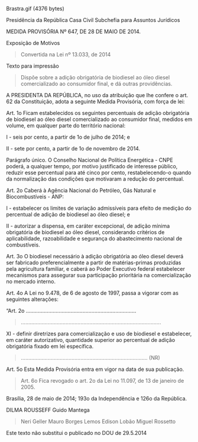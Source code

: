 Brastra.gif (4376 bytes)

Presidência da República
Casa Civil
Subchefia para Assuntos Jurídicos


MEDIDA PROVISÓRIA Nº 647, DE 28 DE MAIO DE 2014.

Exposição de Motivos
> Convertida na Lei nº 13.033, de 2014

Texto para impressão

> Dispõe sobre a adição obrigatória de biodiesel ao óleo diesel comercializado ao consumidor final, e dá outras providências.


A PRESIDENTA DA REPÚBLICA, no uso da atribuição que lhe confere o art. 62 da Constituição, adota a seguinte Medida Provisória, com força de lei:

Art. 1o Ficam estabelecidos os seguintes percentuais de adição obrigatória de biodiesel ao óleo diesel comercializado ao consumidor final, medidos em volume, em qualquer parte do território nacional:

I - seis por cento, a partir de 1o de julho de 2014; e

II - sete por cento, a partir de 1o de novembro de 2014.

Parágrafo único.  O Conselho Nacional de Política Energética - CNPE poderá, a qualquer tempo, por motivo justificado de interesse público, reduzir esse percentual para até cinco por cento, restabelecendo-o quando da normalização das condições que motivaram a redução do percentual.

Art. 2o Caberá à Agência Nacional do Petróleo, Gás Natural e Biocombustíveis - ANP:

I - estabelecer os limites de variação admissíveis para efeito de medição do percentual de adição de biodiesel ao óleo diesel; e

II - autorizar a dispensa, em caráter excepcional, de adição mínima obrigatória de biodiesel ao óleo diesel, considerando critérios de aplicabilidade, razoabilidade e segurança do abastecimento nacional de combustíveis.

Art. 3o O biodiesel necessário à adição obrigatória ao óleo diesel deverá ser fabricado preferencialmente a partir de matérias-primas produzidas pela agricultura familiar, e caberá ao Poder Executivo federal estabelecer mecanismos para assegurar sua participação prioritária na comercialização no mercado interno.

Art. 4o A Lei no 9.478, de 6 de agosto de 1997, passa a vigorar com as seguintes alterações:



“Art. 2o ..........................................................................

> ..............................................................................................

XI - definir diretrizes para comercialização e uso de biodiesel e estabelecer, em caráter autorizativo, quantidade superior ao percentual de adição obrigatória fixado em lei específica.

> ..................................................................................... (NR)

Art. 5o Esta Medida Provisória entra em vigor na data de sua publicação.

> Art. 6o Fica revogado o art. 2o da Lei no 11.097, de 13 de janeiro de 2005.

Brasília, 28 de maio de 2014; 193o da Independência e 126o da República.

DILMA ROUSSEFF
Guido Mantega
> Neri Geller
> Mauro Borges Lemos
> Edison Lobão
> Miguel Rossetto

Este texto não substitui o publicado no DOU de 29.5.2014




















